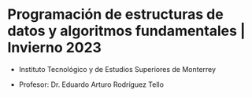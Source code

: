 # Programación de estructuras de datos y algoritmos fundamentales | Invierno 2023

- Instituto Tecnológico y de Estudios Superiores de Monterrey

- Profesor: Dr. Eduardo Arturo Rodríguez Tello
